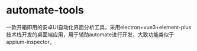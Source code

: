# automate-tools
一款开箱即用的安卓UI自动化界面分析工具，采用electron+vue3+element-plus技术栈开发的桌面端应用，用于辅助automate进行开发，大致功能类似于appium-inspector。
